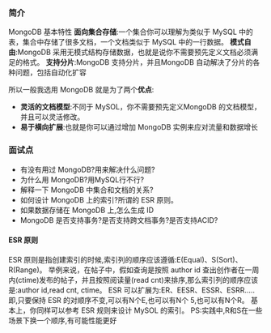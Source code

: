 ### 简介

MongoDB 基本特性
**面向集合存储**:一个集合你可以理解为类似于 MySQL 中的表，集合中存储了很多文档，一个文档类似于 MySQL 中的一行数据。
**模式自由**:MongoDB 采用无模式结构存储数据，也就是说你不需要预先定义文档必须满足的格式。
**支持分片**:MongoDB 支持分片，并且MongoDB 自动解决了分片的各种问题，包括自动化扩容

所以一般我选用 MongoDB 就是为了两个**优点**:
- **灵活的文档模型**:不同于 MySOL，你不需要预先定义MongoDB 的文档模型，并且可以灵活修改。
- **易于横向扩展**:也就是你可以通过增加 MongoDB 实例来应对流量和数据增长

### 面试点
- 有没有用过 MongoDB?用来解决什么问题?
- 为什么用 MongoDB?用MySQL行不行?
- 解释一下 MongoDB 中集合和文档的关系?
- 如何设计 MongoDB 上的索引?所谓的 ESR 原则。
- 如果数据存储在 MongoDB 上,怎么生成 ID
- MongoDB 是否支持事务?是否支持跨文档事务?是否支持ACID?


#### ESR 原则
ESR 原则是指创建索引的时候,索引列的顺序应该遵循:E(Equal)、S(Sort)、R(Range)。
举例来说，在帖子中，假如查询是按照 author id 查出创作者在一周内(ctime)发布的帖子，并且按照阅读量(read cnt)来排序,那么索引列的顺序应该是:author id,read cnt, ctime。
ESR 可以扩展为:ER、EESR、ESSR、ESRR.....即,只要保持 ESR 的对顺序不变,可以有N个E,也可以有N个 5,也可以有N个R。
基本上，你同样可以参考 ESR 规则来设计 MySOL 的索引。
PS:实践中,R和S在一些场景下换一个顺序,有可能性能更好